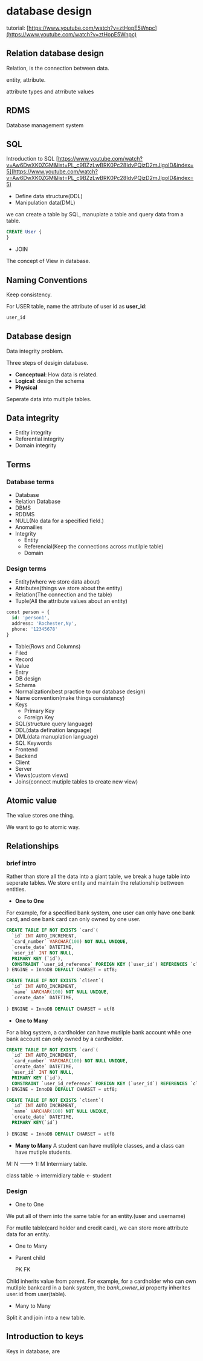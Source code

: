 # database design

tutorial: [https://www.youtube.com/watch?v=ztHopE5Wnpc](https://www.youtube.com/watch?v=ztHopE5Wnpc)

## Relation database design

Relation, is the connection between data.

entity, attribute.

attribute types and atrribute values

## RDMS

Database management system

## SQL

Introduction to SQL [https://www.youtube.com/watch?v=Aw6DwXK0ZGM&list=PL_c9BZzLwBRK0Pc28IdvPQizD2mJlgoID&index=5](https://www.youtube.com/watch?v=Aw6DwXK0ZGM&list=PL_c9BZzLwBRK0Pc28IdvPQizD2mJlgoID&index=5)

- Define data structure(DDL)
- Manipulation data(DML)

we can create a table by SQL, manuplate a table and query data from a table.

```sql
CREATE User {
}
```

- JOIN

The concept of View in database.

## Naming Conventions

Keep consistency.

For USER table, name the attribute of user id as **user_id**:

```sql
user_id
```

## Database design

Data integrity problem.

Three steps of desigin database.

- **Conceptual**: How data is related.
- **Logical**: design the schema
- **Physical**

Seperate data into multiple tables.

## Data integrity

- Entity integrity
- Referential integrity
- Domain integrity

## Terms

### Database terms

- Database
- Relation Database
- DBMS
- RDDMS
- NULL(No data for a specified field.)
- Anomailies
- Integrity
  - Entity
  - Referencial(Keep the connections across mutilple table)
  - Domain

### Design terms

- Entity(where we store data about)
- Attributes(things we store about the entity)
- Relation(The connection and the table)
- Tuple(All the attribute values about an entity)

```sql
const person = {
  id: 'person1',
  address: 'Rochester,Ny',
  phone: '12345678'
}
```

- Table(Rows and Columns)
- Filed
- Record
- Value
- Entry
- DB design
- Schema
- Normalization(best practice to our database design)
- Name convention(make things consistency)
- Keys
  - Primary Key
  - Foreign Key
- SQL(structure query language)
- DDL(data defination language)
- DML(data manuplation language)
- SQL Keywords
- Frontend
- Backend
- Client
- Server
- Views(custom views)
- Joins(connect mutiple tables to create new view)

## Atomic value

The value stores one thing.

We want to go to atomic way.

## Relationships

### brief intro

Rather than store all the data into a giant table, we break a huge table into seperate tables. We store entity and maintain the relationship bettween entities.

- **One to One**

For example, for a specified bank system, one user can only have one bank card, and one bank card can only owned by one user.

```sql
CREATE TABLE IF NOT EXISTS `card`(
  `id` INT AUTO_INCREMENT,
  `card_number` VARCHAR(100) NOT NULL UNIQUE,
  `create_date` DATETIME,
  `user_id` INT NOT NULL,
  PRIMARY KEY (`id`),
  CONSTRAINT `user_id_reference` FOREIGN KEY (`user_id`) REFERENCES `client` (`id`)
) ENGINE = InnoDB DEFAULT CHARSET = utf8;

CREATE TABLE IF NOT EXISTS `client`(
  `id` INT AUTO_INCREMENT,
  `name` VARCHAR(100) NOT NULL UNIQUE,
  `create_date` DATETIME,
  
) ENGINE = InnoDB DEFAULT CHARSET = utf8

```

- **One to Many**

For a blog system, a cardholder can have mutilple bank account while one bank account can only owned by a cardholder.

```sql
CREATE TABLE IF NOT EXISTS `card`(
  `id` INT AUTO_INCREMENT,
  `card_number` VARCHAR(100) NOT NULL UNIQUE,
  `create_date` DATETIME,
  `user_id` INT NOT NULL,
  PRIMARY KEY (`id`),
  CONSTRAINT `user_id_reference` FOREIGN KEY (`user_id`) REFERENCES `client` (`id`)
) ENGINE = InnoDB DEFAULT CHARSET = utf8;

CREATE TABLE IF NOT EXISTS `client`(
  `id` INT AUTO_INCREMENT,
  `name` VARCHAR(100) NOT NULL UNIQUE,
  `create_date` DATETIME,
  PRIMARY KEY(`id`)
  
) ENGINE = InnoDB DEFAULT CHARSET = utf8

```

- **Many to Many**
A student can have mutilple classes, and a class can have mutiple students.

M: N ---> 1: M Intermiary table.

class table -> intermidiary table <- student

### Design

- One to One

We put all of them into the same table for an entity.(user and username)

For mutile table(card holder and credit card), we can store more attribute data for an entity.

- One to Many
- Parent child

  PK     FK

Child inherits value from parent. For example, for a cardholder who can own mutilple bankcard in a bank system, the *bank_owner_id*  property inherites  user.id from  user(table).

- Many to Many

Split it and join into a new table.

## Introduction to keys

Keys in database, are 